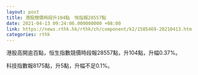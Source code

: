 ```yaml
---
layout: post
title: 港股競價時段升104點　恒指報28557點
date: 2021-04-13 09:24:06.000000000 +08:00
link: https://news.rthk.hk/rthk/ch/component/k2/1585469-20210413.htm
categories: rthk
---
```


港股高開逾百點，恒生指數競價時段報28557點，升104點，升幅0.37%。

科技指數報8175點，升5點，升幅不足0.1%。
